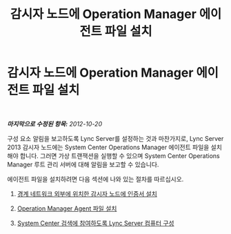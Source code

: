 ﻿---
title: 감시자 노드에 Operation Manager 에이전트 파일 설치
TOCTitle: 감시자 노드에 Operation Manager 에이전트 파일 설치
ms:assetid: 39014de3-aec2-4954-a148-64c9d0af3c04
ms:mtpsurl: https://technet.microsoft.com/ko-kr/library/JJ204819(v=OCS.15)
ms:contentKeyID: 49303328
ms.date: 08/10/2015
mtps_version: v=OCS.15
ms.translationtype: HT
---

# 감시자 노드에 Operation Manager 에이전트 파일 설치

 

_**마지막으로 수정된 항목:** 2012-10-20_

구성 요소 알림을 보고하도록 Lync Server를 설정하는 것과 마찬가지로, Lync Server 2013 감시자 노드에는 System Center Operations Manager 에이전트 파일을 설치해야 합니다. 그러면 가상 트랜잭션을 실행할 수 있으며 System Center Operations Manager 루트 관리 서버에 대해 알림을 보고할 수 있습니다.

에이전트 파일을 설치하려면 다음 섹션에 나와 있는 절차를 따르십시오.

1.  [경계 네트워크 외부에 위치한 감시자 노드에 인증서 설치](lync-server-2013-installing-a-certificate-on-a-watcher-node-located-outside-the-perimeter-network.md)

2.  [Operation Manager Agent 파일 설치](lync-server-2013-installing-the-operation-manager-agent-files.md)

3.  [System Center 검색에 참여하도록 Lync Server 컴퓨터 구성](lync-server-2013-configuring-the-lync-server-computer-to-participate-in-system-center-discovery.md)

